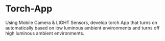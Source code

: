 # Torch-App
Using Mobile Camera &amp; LIGHT Sensors, develop torch App that turns on automatically based on low luminous ambient environments and turns off high luminous ambient environments.
